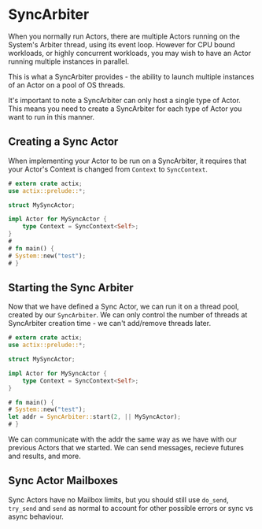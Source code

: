 # SyncArbiter

When you normally run Actors, there are multiple Actors running on the
System's Arbiter thread, using its event loop. However for CPU bound workloads,
or highly concurrent workloads, you may wish to have an Actor running multiple
instances in parallel.

This is what a SyncArbiter provides - the ability to launch multiple instances of
an Actor on a pool of OS threads.

It's important to note a SyncArbiter can only host a single type of Actor. This means
you need to create a SyncArbiter for each type of Actor you want to run in this
manner.

## Creating a Sync Actor

When implementing your Actor to be run on a SyncArbiter, it requires that your Actor's
Context is changed from `Context` to `SyncContext`.

```rust
# extern crate actix;
use actix::prelude::*;

struct MySyncActor;

impl Actor for MySyncActor {
    type Context = SyncContext<Self>;
}
#
# fn main() {
# System::new("test");
# }
```

## Starting the Sync Arbiter

Now that we have defined a Sync Actor, we can run it on a thread pool, created by
our `SyncArbiter`. We can only control the number of threads at SyncArbiter creation
time - we can't add/remove threads later.

```rust
# extern crate actix;
use actix::prelude::*;

struct MySyncActor;

impl Actor for MySyncActor {
    type Context = SyncContext<Self>;
}

# fn main() {
# System::new("test");
let addr = SyncArbiter::start(2, || MySyncActor);
# }
```

We can communicate with the addr the same way as we have with our previous Actors
that we started. We can send messages, recieve futures and results, and more.

## Sync Actor Mailboxes

Sync Actors have no Mailbox limits, but you should still use `do_send`, `try_send` and `send`
as normal to account for other possible errors or sync vs async behaviour.


